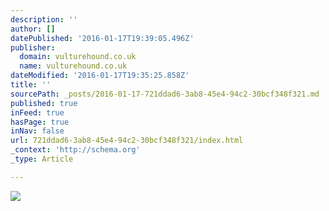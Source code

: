 ```yaml
---
description: ''
author: []
datePublished: '2016-01-17T19:39:05.496Z'
publisher:
  domain: vulturehound.co.uk
  name: vulturehound.co.uk
dateModified: '2016-01-17T19:35:25.858Z'
title: ''
sourcePath: _posts/2016-01-17-721ddad6-3ab8-45e4-94c2-30bcf348f321.md
published: true
inFeed: true
hasPage: true
inNav: false
url: 721ddad6-3ab8-45e4-94c2-30bcf348f321/index.html
_context: 'http://schema.org'
_type: Article

---
```

![](http://i1.wp.com/vulturehound.co.uk/wp-content/uploads/2014/11/kim-halliday.jpg?zoom=2&resize=725%2C418)
